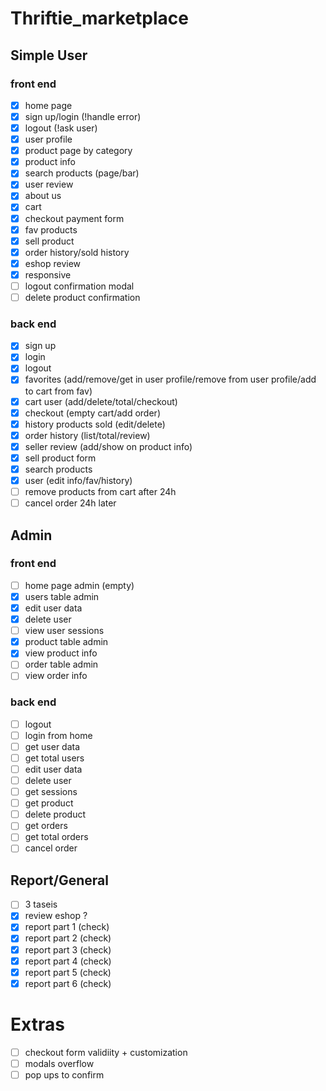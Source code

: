 # Thriftie_marketplace

## Simple User
### front end
- [x] home page
- [x] sign up/login (!handle error)
- [x] logout (!ask user)
- [x] user profile
- [x] product page by category
- [x] product info
- [x] search products (page/bar)
- [x] user review
- [x] about us
- [x] cart
- [x] checkout payment form
- [x] fav products
- [x] sell product
- [x] order history/sold history
- [x] eshop review
- [x] responsive
- [ ] logout confirmation modal
- [ ] delete product confirmation

### back end
- [x] sign up 
- [x] login
- [x] logout
- [x] favorites (add/remove/get in user profile/remove from user profile/add to cart from fav)
- [x] cart user (add/delete/total/checkout)
- [x] checkout (empty cart/add order)
- [x] history products sold (edit/delete)
- [x] order history (list/total/review)
- [x] seller review (add/show on product info)
- [x] sell product form
- [x] search products
- [x] user (edit info/fav/history)
- [ ] remove products from cart after 24h
- [ ] cancel order 24h later

## Admin 
### front end
- [ ] home page admin (empty) 
- [x] users table admin
- [x] edit user data
- [x] delete user
- [ ] view user sessions
- [x] product table admin
- [x] view product info
- [ ] order table admin
- [ ] view order info

### back end
- [ ] logout
- [ ] login from home
- [ ] get user data
- [ ] get total users
- [ ] edit user data
- [ ] delete user
- [ ] get sessions
- [ ] get product
- [ ] delete product
- [ ] get orders 
- [ ] get total orders
- [ ] cancel order

## Report/General
- [ ] 3 taseis
- [x] review eshop ?
- [x] report part 1 (check)
- [x] report part 2 (check)
- [x] report part 3 (check)
- [x] report part 4 (check)
- [x] report part 5 (check)
- [x] report part 6 (check)

# Extras
- [ ] checkout form validiity + customization
- [ ] modals overflow
- [ ] pop ups to confirm
